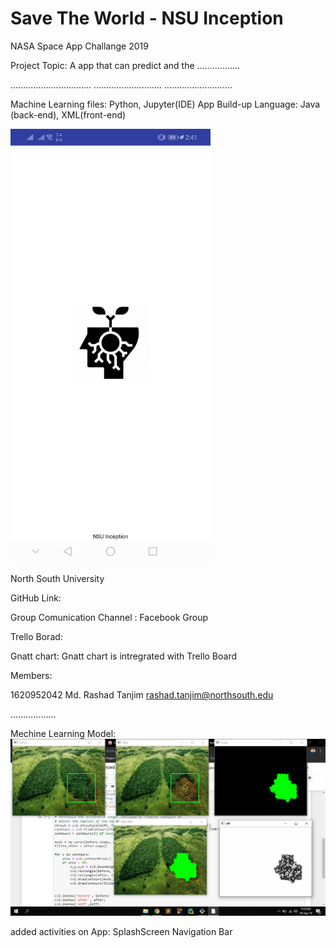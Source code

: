 # Save The World - NSU Inception

NASA Space App Challange 2019


Project Topic: A app that can predict and the .................


................................
...........................
...........................



Machine Learning files: Python, Jupyter(IDE)
App Build-up Language: Java (back-end), XML(front-end)

<img src="/Resources/Splash_Screen.jpg" width="320">


North South University


GitHub Link: 

Group Comunication Channel : Facebook Group 

Trello Borad:

Gnatt chart: Gnatt chart is intregrated with Trello Board



Members:


1620952042	Md. Rashad Tanjim	rashad.tanjim@northsouth.edu

..................

Mechine Learning Model: 
![](Resources/ML_model.png)



added activities on App:
SplashScreen
Navigation Bar
